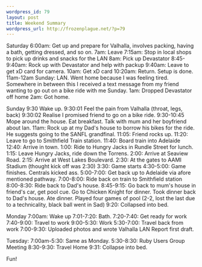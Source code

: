 ```yaml
--- 
wordpress_id: 79
layout: post
title: Weekend Summary
wordpress_url: http://frozenplague.net/?p=79
---
```

Saturday
6:00am: Get up and prepare for Valhalla, involves packing, having a bath, getting dressed, and so on.
7am: Leave
7:15am: Stop in local shops to pick up drinks and snacks for the LAN
8am: Pick up Devastator
8:45-9:40am: Rock up with Devastator and help with packup
9:40am: Leave to get xD card for camera.
10am: Get xD card
10:20am: Return. Setup is done.
11am-12am Sunday: LAN. Went home because I was feeling tired. Somewhere in between this I received a text message from my friend wanting to go out on a bike ride with me Sunday.
1am: Dropped Devastator off home
2am: Got home.

Sunday
9:30 Wake up.
9:30:01 Feel the pain from Valhalla (throat, legs, back)
9:30:02 Realise I promised friend to go on a bike ride.
9:30-10:45 Mope around the house. Eat breakfast. Talk with mum and her boyfriend about lan.
11am: Rock up at my Dad's house to borrow his bikes for the ride. He suggests going to the SANFL grandfinal.
11:05: Friend rocks up.
11:20: Leave to go to Smithfield Train station.
11:40: Board train into Adelaide
12:40: Arrive in town.
1:00: Ride to Hungry Jacks in Rundle Street for lunch.
1:15: Leave Hungry Jacks, ride down the Torrens.
2:00: Arrive at Seaview Road.
2:15: Arrive at West Lakes Boulevard.
2:30: At the gates to AAMI Stadium (thought kick off was 2:30)
3:30: Game starts
4:30-5:00: Game finishes. Centrals kicked ass.
5:00-7:00: Get back up to Adelaide via afore mentioned pathway.
7:00-8:00: Ride back on train to Smithfield station
8:00-8:30: Ride back to Dad's house.
8:45-9:15: Go back to mum's house in friend's car, get pool cue. Go to Chicken Knight for dinner. Took dinner back to Dad's house. Ate dinner. Played four games of pool (2-2, lost the last due to a technicality, black ball went in Sad)
9:20: Collapsed into bed.

Monday
7:00am: Wake up
7:01-7:20: Bath.
7:20-7:40: Get ready for work
7:40-9:00: Travel to work
9:00-5:30: Work
5:30-7:00: Travel back from work
7:00-9:30: Uploaded photos and wrote Valhalla LAN Report first draft.

Tuesday:
7:00am-5:30: Same as Monday.
5:30-8:30: Ruby Users Group Meeting
8:30-9:30: Travel Home
9:31: Collapse into bed.

Fun!
